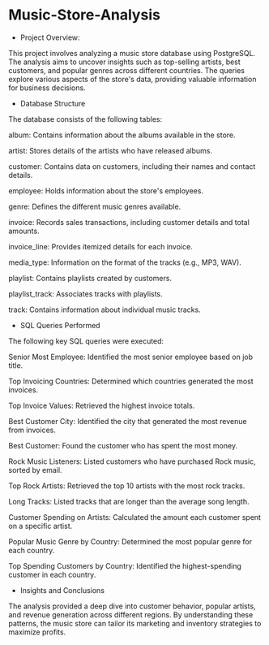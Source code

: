 # Music-Store-Analysis

- Project Overview:

This project involves analyzing a music store database using PostgreSQL. The analysis aims to uncover insights such as top-selling artists, best customers, and popular genres across different countries. The queries explore various aspects of the store's data, providing valuable information for business decisions.

- Database Structure

The database consists of the following tables:

album: Contains information about the albums available in the store.

artist: Stores details of the artists who have released albums.

customer: Contains data on customers, including their names and contact details.

employee: Holds information about the store's employees.

genre: Defines the different music genres available.

invoice: Records sales transactions, including customer details and total amounts.

invoice_line: Provides itemized details for each invoice.

media_type: Information on the format of the tracks (e.g., MP3, WAV).

playlist: Contains playlists created by customers.

playlist_track: Associates tracks with playlists.

track: Contains information about individual music tracks.

- SQL Queries Performed

The following key SQL queries were executed:

Senior Most Employee: Identified the most senior employee based on job title.

Top Invoicing Countries: Determined which countries generated the most invoices.

Top Invoice Values: Retrieved the highest invoice totals.

Best Customer City: Identified the city that generated the most revenue from invoices.

Best Customer: Found the customer who has spent the most money.

Rock Music Listeners: Listed customers who have purchased Rock music, sorted by email.

Top Rock Artists: Retrieved the top 10 artists with the most rock tracks.

Long Tracks: Listed tracks that are longer than the average song length.

Customer Spending on Artists: Calculated the amount each customer spent on a specific artist.

Popular Music Genre by Country: Determined the most popular genre for each country.

Top Spending Customers by Country: Identified the highest-spending customer in each country.

- Insights and Conclusions

The analysis provided a deep dive into customer behavior, popular artists, and revenue generation across different regions. By understanding these patterns, the music store can tailor its marketing and inventory strategies to maximize profits.
